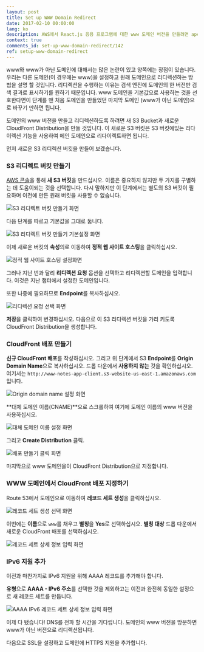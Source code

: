 ```yaml
---
layout: post
title: Set up WWW Domain Redirect
date: 2017-02-10 00:00:00
lang: ko 
description: AWS에서 React.js 응용 프로그램에 대한 www 도메인 버전을 만들려면 apex(또는 naked) 도메인으로 리디렉션해야 합니다. 리디렉션 되는 도메인을 만들려면 새 S3 버킷을 만들고 AWS 콘솔의 정적 웹 사이트 호스팅 섹션에서 "리디렉션 요청"옵션을 활성화하십시오. 그리고이를 위해 CloudFront Distribution을 만들고 www 도메인을 가리켜 야합니다. 
context: true
comments_id: set-up-www-domain-redirect/142
ref: setup-www-domain-redirect
---
```


www와 www가 아닌 도메인에 대해서는 많은 논란이 있고 양쪽에는 장점이 있습니다. 우리는 다른 도메인(이 경우에는 www)을 설정하고 원래 도메인으로 리디렉션하는 방법을 설명 할 것입니다. 리디렉션을 수행하는 이유는 검색 엔진에 도메인의 한 버전만 검색 결과로 표시하기를 원하기 때문입니다. www 도메인을 기본값으로 사용하는 것을 선호한다면이 단계를 맨 처음 도메인을 만들었던 마지막 도메인 (www가 아닌 도메인)으로 바꾸기 만하면 됩니다.

도메인의 www 버전을 만들고 리디렉션하도록 하려면 새 S3 Bucket과 새로운 CloudFront Distribution을 만들 것입니다. 이 새로운 S3 버킷은 S3 버킷에있는 리다이렉션 기능을 사용하여 메인 도메인으로 리다이렉트하면 됩니다.

먼저 새로운 S3 리디렉션 버킷을 만들어 보겠습니다.

### S3 리디렉트 버킷 만들기 

[AWS 콘솔](https://console.aws.amazon.com)을 통해 **새 S3 버킷**을 만드십시오. 이름은 중요하지 않지만 두 가지를 구별하는 데 도움이되는 것을 선택합니다. 다시 말하지만 이 단계에서는 별도의 S3 버킷이 필요하며 이전에 만든 원래 버킷을 사용할 수 없습니다.

![S3 리디렉트 버킷 만들기 화면](/assets/create-s3-redirect-bucket.png)

다음 단계를 따르고 기본값을 그대로 둡니다.

![S3 리디렉트 버킷 만들기 기본설정 화면](/assets/use-defaults-to-create-bucket.png)

이제 새로운 버킷의 **속성**의로 이동하여 **정적 웹 사이트 호스팅**을 클릭하십시오.

![정적 웹 사이트 호스팅 설정화면](/assets/select-static-website-hosting-2.png)

그러나 지난 번과 달리 **리디렉션 요청** 옵션을 선택하고 리디렉션할 도메인을 입력합니다. 이것은 지난 챕터에서 설정한 도메인입니다.

또한 나중에 필요하므로 **Endpoint**를 복사하십시오.

![리디렉션 요청 선택 화면](/assets/select-redirect-requests.png)

**저장**을 클릭하여 변경하십시오. 다음으로 이 S3 리디렉션 버킷을 가리 키도록 CloudFront Distribution을 생성합니다.

### CloudFront 배포 만들기

**신규 CloudFront 배포**를 작성하십시오. 그리고 위 단계에서 S3 **Endpoint**를 **Origin Domain Name**으로 복사하십시오. 드롭 다운에서 **사용하지 않는** 것을 확인하십시오. 여기서는 `http://www-notes-app-client.s3-website-us-east-1.amazonaws.com`입니다.

![Origin domain name 설정 화면](/assets/set-origin-domain-name.png)

**대체 도메인 이름(CNAME)**으로 스크롤하여 여기에 도메인 이름의 www 버전을 사용하십시오.

![대체 도메인 이름 설정 화면](/assets/set-alternate-domain-name-2.png)

그리고 **Create Distribution** 클릭.

![배포 만들기 클릭 화면](/assets/hit-create-distribution.png)

마지막으로 www 도메인을이 CloudFront Distribution으로 지정합니다.

### WWW 도메인에서 CloudFront 배포 지정하기

Route 53에서 도메인으로 이동하여 **레코드 세트 생성**을 클릭하십시오.

![레코드 세트 생성 선택 화면](/assets/select-create-record-set-2.png)

이번에는 **이름**으로 `www`를 채우고 **별칭**을 **Yes**로 선택하십시오. **별칭 대상** 드롭 다운에서 새로운 CloudFront 배포를 선택하십시오.

![레코드 세트 상세 정보 입력 화면](/assets/fill-in-record-set-details.png)

### IPv6 지원 추가 

이전과 마찬가지로 IPv6 지원을 위해 AAAA 레코드를 추가해야 합니다.

**유형**으로 **AAAA - IPv6 주소**를 선택한 것을 제외하고는 이전과 완전히 동일한 설정으로 새 레코드 세트를 만듭니다.

![AAAA IPv6 레코드 세트 상세 정보 입력 화면](/assets/fill-in-aaaa-ipv6-record-set-details.png)

이제 다 됐습니다! DNS를 전파 할 시간을 기다립니다. 도메인의 www 버전을 방문하면 www가 아닌 버전으로 리디렉션됩니다.

다음으로 SSL을 설정하고 도메인에 HTTPS 지원을 추가합니다.
